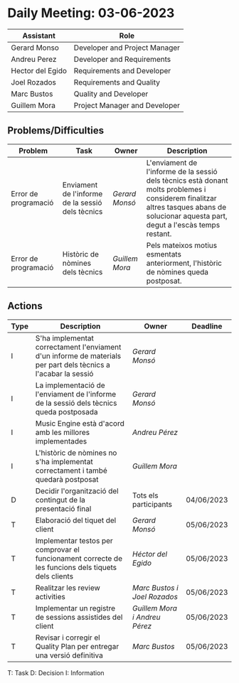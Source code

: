 # Daily Meeting: 03-06-2023

| Assistant        | Role                          |  
|------------------|-------------------------------|
| Gerard Monso     | Developer and Project Manager | 
| Andreu Perez     | Developer and Requirements    |
| Hector del Egido | Requirements and Developer    |  
| Joel Rozados     | Requirements and Quality      | 
| Marc Bustos      | Quality and Developer         |
| Guillem Mora     | Project Manager and Developer |


## Problems/Difficulties

| Problem              | Task                                             | Owner          | Description                                                                                                                                                                            |
|----------------------|--------------------------------------------------|----------------|----------------------------------------------------------------------------------------------------------------------------------------------------------------------------------------|
| Error de programació | Enviament de l'informe de la sessió dels tècnics | _Gerard Monsó_ | L'enviament de l'informe de la sessió dels tècnics està donant molts problemes i considerem finalitzar altres tasques abans de solucionar aquesta part, degut a l'escàs temps restant. |
| Error de programació | Històric de nòmines dels tècnics                 | _Guillem Mora_ | Pels mateixos motius esmentats anteriorment, l'històric de nòmines queda postposat.                                                                                                    |

## Actions

| Type  | Description                                                                                                    | Owner                         | Deadline   |
|-------|----------------------------------------------------------------------------------------------------------------|-------------------------------|------------|
| I     | S'ha implementat correctament l'enviament d'un informe de materials per part dels tècnics a l'acabar la sessió | _Gerard Monsó_                |            |
| I     | La implementació de l'enviament de l'informe de la sessió dels tècnics queda postposada                        | _Gerard Monsó_                |            |
| I     | Music Engine està d'acord amb les millores implementades                                                       | _Andreu Pérez_                |            |
| I     | L'històric de nòmines no s'ha implementat correctament i també quedarà postposat                               | _Guillem Mora_                |            |
| D     | Decidir l'organització del contingut de la presentació final                                                   | Tots els participants         | 04/06/2023 |
| T     | Elaboració del tiquet del client                                                                               | _Gerard Monsó_                | 05/06/2023 |
| T     | Implementar testos per comprovar el funcionament correcte de les funcions dels tiquets dels clients            | _Héctor del Egido_            | 05/06/2023 |
| T     | Realitzar les review activities                                                                                | _Marc Bustos i Joel Rozados_  | 05/06/2023 |
| T     | Implementar un registre de sessions assistides del client                                                      | _Guillem Mora i Andreu Pérez_ | 05/06/2023 |
| T     | Revisar i corregir el Quality Plan per entregar una versió definitiva                                          | _Marc Bustos_                 | 05/06/2023 |

T: Task
D: Decision
I: Information